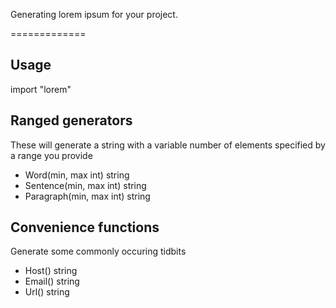 Generating lorem ipsum for your project.

=============

Usage
-----
import "lorem"


Ranged generators
-----------------
These will generate a string with a variable number 
of elements specified by a range you provide

* Word(min, max int) string
* Sentence(min, max int) string
* Paragraph(min, max int) string


Convenience functions
---------------------
Generate some commonly occuring tidbits

* Host() string
* Email() string
* Url() string



